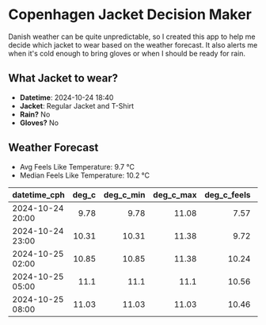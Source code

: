 
# Copenhagen Jacket Decision Maker

Danish weather can be quite unpredictable, so I created this app to help me decide which jacket to wear based on the weather forecast. 
It also alerts me when it's cold enough to bring gloves or when I should be ready for rain.

## What Jacket to wear?

- **Datetime**: 2024-10-24 18:40
- **Jacket**: Regular Jacket and T-Shirt
- **Rain?** No
- **Gloves?** No

## Weather Forecast
- Avg Feels Like Temperature: 9.7 °C
- Median Feels Like Temperature: 10.2 °C

| datetime_cph     |   deg_c |   deg_c_min |   deg_c_max |   deg_c_feels | weather   | wind   | rain   |
|:-----------------|--------:|------------:|------------:|--------------:|:----------|:-------|:-------|
| 2024-10-24 20:00 |    9.78 |        9.78 |       11.08 |          7.57 | Clouds    | Low    | None   |
| 2024-10-24 23:00 |   10.31 |       10.31 |       11.38 |          9.72 | Clouds    | Low    | None   |
| 2024-10-25 02:00 |   10.85 |       10.85 |       11.38 |         10.24 | Clouds    | Low    | None   |
| 2024-10-25 05:00 |   11.1  |       11.1  |       11.1  |         10.56 | Clear     | Low    | None   |
| 2024-10-25 08:00 |   11.03 |       11.03 |       11.03 |         10.46 | Clear     | Medium | None   |
        